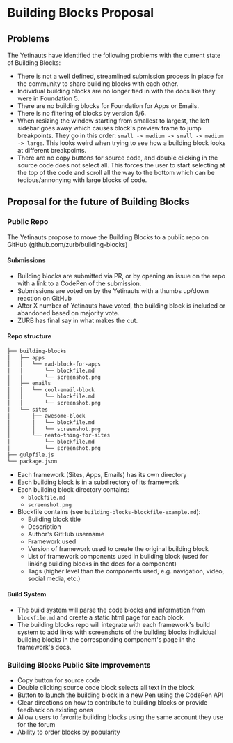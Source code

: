 # Building Blocks Proposal

## Problems
The Yetinauts have identified the following problems with the current state of Building Blocks:

* There is not a well defined, streamlined submission process in place for the community to share building blocks with each other.
* Individual building blocks are no longer tied in with the docs like they were in Foundation 5.
* There are no building blocks for Foundation for Apps or Emails.
* There is no filtering of blocks by version 5/6.
* When resizing the window starting from smallest to largest, the left sidebar goes away which causes block's preview frame to jump breakpoints. They go in this order: `small -> medium -> small -> medium -> large`. This looks weird when trying to see how a building block looks at different breakpoints.
* There are no copy buttons for source code, and double clicking in the source code does not select all. This forces the user to start selecting at the top of the code and scroll all the way to the bottom which can be tedious/annonying with large blocks of code.


## Proposal for the future of Building Blocks
### Public Repo
The Yetinauts propose to move the Building Blocks to a public repo on GitHub (github.com/zurb/building-blocks)

#### Submissions
* Building blocks are submitted via PR, or by opening an issue on the repo with a link to a CodePen of the submission.
* Submissions are voted on by the Yetinauts with a thumbs up/down reaction on GitHub
* After X number of Yetinauts have voted, the building block is included or abandoned based on majority vote.
* ZURB has final say in what makes the cut.

#### Repo structure

```sh
├── building-blocks
│   ├── apps
│   │   └── rad-block-for-apps
│   │       └── blockfile.md
│   │       └── screenshot.png
│   ├── emails
│   │   └── cool-email-block
│   │       └── blockfile.md
│   │       └── screenshot.png
│   └── sites
│       ├── awesome-block
│       │   └── blockfile.md
│   	│   └── screenshot.png
│       └── neato-thing-for-sites
│           └── blockfile.md
│           └── screenshot.png
├── gulpfile.js
└── package.json
```

* Each framework (Sites, Apps, Emails) has its own directory
* Each building block is in a subdirectory of its framework 
* Each building block directory contains:
	* `blockfile.md`
	* `screenshot.png`
* Blockfile contains (see `building-blocks-blockfile-example.md`):
	* Building block title
	* Description
	* Author's GitHub username
	* Framework used
	* Version of framework used to create the original building block
	* List of framework components used in building block (used for linking building blocks in the docs for a component)
	* Tags (higher level than the components used, e.g. navigation, video, social media, etc.)

#### Build System
* The build system will parse the code blocks and information from `blockfile.md` and create a static html page for each block.
* The building blocks repo will integrate with each framework's build system to add links with screenshots of the building blocks individual building blocks in the corresponding component's page in the framework's docs.

### Building Blocks Public Site Improvements
* Copy button for source code
* Double clicking source code block selects all text in the block
* Button to launch the building block in a new Pen using the CodePen API
* Clear directions on how to contribute to building blocks or provide feedback on existing ones
* Allow users to favorite building blocks using the same account they use for the forum
* Ability to order blocks by popularity
